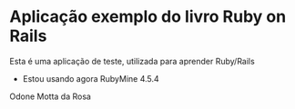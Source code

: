 # Aplicação exemplo do livro Ruby on Rails
Esta é uma aplicação de teste, utilizada para aprender Ruby/Rails

- Estou usando agora RubyMine 4.5.4

Odone Motta da Rosa